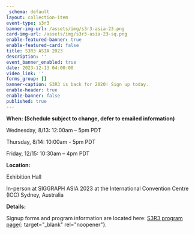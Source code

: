 ```yaml
---
_schema: default
layout: collection-item
event-type: s3r3
banner-img-url: /assets/img/s3r3-asia-23.png
card-img-url: /assets/img/s3r3-asia-23-sq.png
enable-featured-banner: true
enable-featured-card: false
title: S3R3 ASIA 2023
description: ''
event_banner_enabled: true
date: 2023-12-13 04:00:00
video_link: ''
forms_group: []
banner-caption: S3R3 is back for 2020! Sign up today.
enable-header: true
enable-banner: false
published: true
---
```

**When: (Schedule subject to change, defer to emailed information)**

Wednesday, 8/13: 12:00am – 5pm PDT

Thursday, 8/14: 10:00am - 5pm PDT

Friday, 12/15: 10:30am – 4pm PDT

**Location:**

Exhibition Hall

In-person at SIGGRAPH ASIA 2023 at the International Convention Centre (ICC) Sydney, Australia

**Details:**

Signup forms and program information are located here: [S3R3 program page](/programs/s3r3/){: target="_blank" rel="noopener"}.